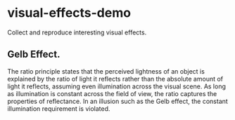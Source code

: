 # visual-effects-demo
Collect and reproduce interesting visual effects.

## Gelb Effect.
The ratio principle states that the perceived lightness of an object is explained by the ratio of light it reflects rather than the absolute amount of light it reflects, assuming even illumination across the visual scene. As long as illumination is constant across the field of view, the ratio captures the properties of reflectance. In an illusion such as the Gelb effect, the constant illumination requirement is violated.
